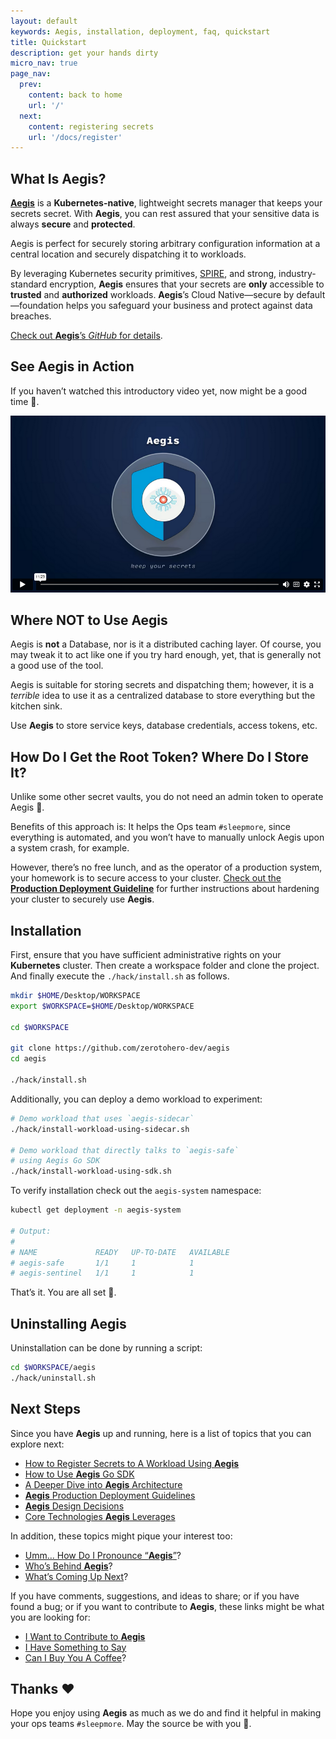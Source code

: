 ```yaml
---
layout: default
keywords: Aegis, installation, deployment, faq, quickstart
title: Quickstart
description: get your hands dirty
micro_nav: true
page_nav:
  prev:
    content: back to home 
    url: '/'
  next:
    content: registering secrets
    url: '/docs/register'
---
```


## What Is **Aegis**?

[**Aegis**][aegis] is a **Kubernetes-native**, lightweight secrets manager 
that keeps your secrets secret. With **Aegis**, you can rest assured 
that your sensitive data is always **secure** and **protected**. 

Aegis is perfect for securely storing arbitrary configuration information at a 
central location and securely dispatching it to workloads.

By leveraging Kubernetes security primitives, [SPIRE][spire], and strong,
industry-standard encryption, **Aegis** ensures that your secrets are **only** 
accessible to **trusted** and **authorized** workloads. **Aegis**’s 
Cloud Native—secure by default—foundation helps you safeguard your business 
and protect against data breaches.

[Check out **Aegis**’s *GitHub* for details][aegis-github].

[aegis]: https://github.com/zerotohero-dev/aegis
[spire]: https://spiffe.io/
[aegis-github]: https://github.com/zerotohero-dev/aegis

## See **Aegis** in Action

If you haven’t watched this introductory video yet, now might be a good time 🙂.

[![Watch the video](/doks-theme/assets/images/capture.png)](https://vimeo.com/v0lkan/secrets)

## Where **NOT** to Use Aegis

Aegis is **not** a Database, nor is it a distributed caching layer. Of course,
you may tweak it to act like one if you try hard enough, yet, that is
generally not a good use of the tool.

Aegis is suitable for storing secrets and dispatching them; however, it
is a *terrible* idea to use it as a centralized database to store everything
but the kitchen sink.

Use **Aegis** to store service keys, database credentials, access tokens,
etc.


## How Do I Get the Root Token? Where Do I Store It?

Unlike some other secret vaults, you do not need an admin token
to operate Aegis 🙂.

Benefits of this approach is: It helps the Ops team `#sleepmore`, since
everything is automated, and you won’t have to manually unlock Aegis upon
a system crash, for example.

However, there’s no free lunch, and as the operator of a production system,
your homework is to secure access to your cluster. [Check out the **Production 
Deployment Guideline**][production] for further instructions about hardening your 
cluster to securely use **Aegis**.

[production]: /docs/production

## Installation

First, ensure that you have sufficient administrative rights on your 
**Kubernetes** cluster. Then create a workspace folder and clone the project.
And finally execute the `./hack/install.sh` as follows.

```bash 
mkdir $HOME/Desktop/WORKSPACE
export $WORKSPACE=$HOME/Desktop/WORKSPACE

cd $WORKSPACE

git clone https://github.com/zerotohero-dev/aegis
cd aegis

./hack/install.sh
```

Additionally, you can deploy a demo workload to experiment:

```bash 
# Demo workload that uses `aegis-sidecar` 
./hack/install-workload-using-sidecar.sh

# Demo workload that directly talks to `aegis-safe` 
# using Aegis Go SDK
./hack/install-workload-using-sdk.sh
```

To verify installation check out the `aegis-system` namespace:

```bash
kubectl get deployment -n aegis-system

# Output:
#
# NAME             READY   UP-TO-DATE   AVAILABLE
# aegis-safe       1/1     1            1
# aegis-sentinel   1/1     1            1
```

That’s it. You are all set 🤘.

## Uninstalling Aegis

Uninstallation can be done by running a script:

```bash 
cd $WORKSPACE/aegis 
./hack/uninstall.sh
```

## Next Steps

Since you have **Aegis** up and running, here is a list of topics that you can 
explore next:

* [How to Register Secrets to A Workload Using **Aegis**](/docs/register)
* [How to Use **Aegis** Go SDK](/docs/tutorial)
* [A Deeper Dive into **Aegis** Architecture](/docs/architecture)
* [**Aegis** Production Deployment Guidelines](/docs/production)
* [**Aegis** Design Decisions](/docs/system-design)
* [Core Technologies **Aegis** Leverages](/docs/technologies)

In addition, these topics might pique your interest too:

* [Umm… How Do I Pronounce “**Aegis**”](/docs/pronounciation)?
* [Who’s Behind **Aegis**](/docs/maintainers)?
* [What’s Coming Up Next](/docs/timeline)?

If you have comments, suggestions, and ideas to share; or if you have found
a bug; or if you want to contribute to **Aegis**, these links might be what
you are looking for:

* [I Want to Contribute to **Aegis**](/contact#i-want-to-be-a-contributor)
* [I Have Something to Say](/contact#comments-and-suggestions)
* [Can I Buy You A Coffee](/contact#coffee)?

## Thanks ❤️

Hope you enjoy using **Aegis** as much as we do and find it helpful 
in making your ops teams `#sleepmore`. May the source be with you 🦄.
